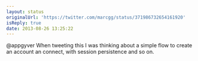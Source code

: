 ```yaml
---
layout: status
originalUrl: 'https://twitter.com/marcgg/status/371986732654161920'
isReply: true
date: 2013-08-26 13:25:22
---
```


@appgyver When tweeting this I was thinking about a simple flow to create an account an connect, with session persistence and so on.
